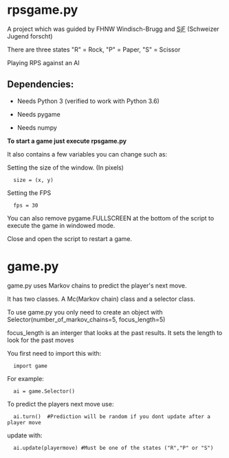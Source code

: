 # rpsgame.py
A project which was guided by FHNW Windisch-Brugg and [SjF](https://sjf.ch/review-studienwoche-fascinating-informatics-2020/) (Schweizer Jugend forscht)


There are three states "R" = Rock, "P" = Paper, "S" = Scissor

Playing RPS against an AI 

## Dependencies:
- Needs Python 3 (verified to work with Python 3.6)

- Needs pygame

- Needs numpy


**To start a game just execute rpsgame.py**

It also contains a few variables you can change such as:

Setting the size of the window. (In pixels)

      size = (x, y)  
Setting the FPS

      fps = 30

You can also remove pygame.FULLSCREEN at the bottom of the script to execute the game in windowed mode.

Close and open the script to restart a game.

# game.py
game.py uses Markov chains to predict the player's next move. 

It has two classes. A Mc(Markov chain) class and a selector class.

To use game.py you only need to create an object with Selector(number_of_markov_chains=5, focus_length=5)


focus_length is an interger that looks at the past results. It sets the length to look for the past moves 

You first need to import this with:

      import game

For example:

      ai = game.Selector()

To predict the players next move use:

      ai.turn()  #Prediction will be random if you dont update after a player move

update with:

      ai.update(playermove) #Must be one of the states ("R","P" or "S")

      

